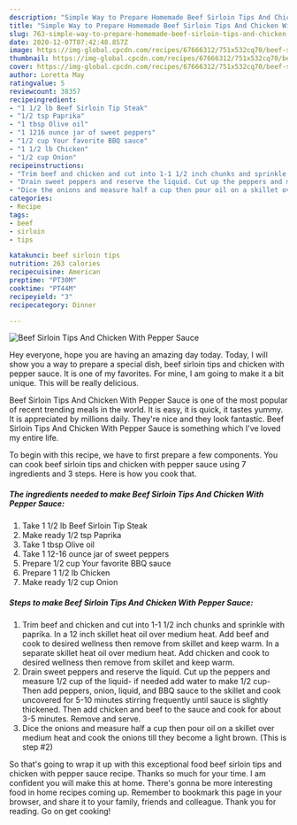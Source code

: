 ```yaml
---
description: "Simple Way to Prepare Homemade Beef Sirloin Tips And Chicken With Pepper Sauce"
title: "Simple Way to Prepare Homemade Beef Sirloin Tips And Chicken With Pepper Sauce"
slug: 763-simple-way-to-prepare-homemade-beef-sirloin-tips-and-chicken-with-pepper-sauce
date: 2020-12-07T07:42:48.857Z
image: https://img-global.cpcdn.com/recipes/67666312/751x532cq70/beef-sirloin-tips-and-chicken-with-pepper-sauce-recipe-main-photo.jpg
thumbnail: https://img-global.cpcdn.com/recipes/67666312/751x532cq70/beef-sirloin-tips-and-chicken-with-pepper-sauce-recipe-main-photo.jpg
cover: https://img-global.cpcdn.com/recipes/67666312/751x532cq70/beef-sirloin-tips-and-chicken-with-pepper-sauce-recipe-main-photo.jpg
author: Loretta May
ratingvalue: 5
reviewcount: 38357
recipeingredient:
- "1 1/2 lb Beef Sirloin Tip Steak"
- "1/2 tsp Paprika"
- "1 tbsp Olive oil"
- "1 1216 ounce jar of sweet peppers"
- "1/2 cup Your favorite BBQ sauce"
- "1 1/2 lb Chicken"
- "1/2 cup Onion"
recipeinstructions:
- "Trim beef and chicken and cut into 1-1 1/2 inch chunks and sprinkle with paprika. In a 12 inch skillet heat oil over medium heat. Add beef and cook to desired wellness then remove from skillet and keep warm. In a separate skillet heat oil over medium heat. Add chicken and cook to desired wellness then remove from skillet and keep warm."
- "Drain sweet peppers and reserve the liquid. Cut up the peppers and measure 1/2 cup of the liquid- if needed add water to make 1/2 cup- Then add peppers, onion, liquid, and BBQ sauce to the skillet and cook uncovered for 5-10 minutes stirring frequently until sauce is slightly thickened. Then add chicken and beef to the sauce and cook for about 3-5 minutes. Remove and serve."
- "Dice the onions and measure half a cup then pour oil on a skillet over medium heat and cook the onions till they become a light brown. (This is step #2)"
categories:
- Recipe
tags:
- beef
- sirloin
- tips

katakunci: beef sirloin tips 
nutrition: 263 calories
recipecuisine: American
preptime: "PT30M"
cooktime: "PT44M"
recipeyield: "3"
recipecategory: Dinner

---
```



![Beef Sirloin Tips And Chicken With Pepper Sauce](https://img-global.cpcdn.com/recipes/67666312/751x532cq70/beef-sirloin-tips-and-chicken-with-pepper-sauce-recipe-main-photo.jpg)

Hey everyone, hope you are having an amazing day today. Today, I will show you a way to prepare a special dish, beef sirloin tips and chicken with pepper sauce. It is one of my favorites. For mine, I am going to make it a bit unique. This will be really delicious.



Beef Sirloin Tips And Chicken With Pepper Sauce is one of the most popular of recent trending meals in the world. It is easy, it is quick, it tastes yummy. It is appreciated by millions daily. They're nice and they look fantastic. Beef Sirloin Tips And Chicken With Pepper Sauce is something which I've loved my entire life.


To begin with this recipe, we have to first prepare a few components. You can cook beef sirloin tips and chicken with pepper sauce using 7 ingredients and 3 steps. Here is how you cook that.

<!--inarticleads1-->

##### The ingredients needed to make Beef Sirloin Tips And Chicken With Pepper Sauce:

1. Take 1 1/2 lb Beef Sirloin Tip Steak
1. Make ready 1/2 tsp Paprika
1. Take 1 tbsp Olive oil
1. Take 1 12-16 ounce jar of sweet peppers
1. Prepare 1/2 cup Your favorite BBQ sauce
1. Prepare 1 1/2 lb Chicken
1. Make ready 1/2 cup Onion




<!--inarticleads2-->

##### Steps to make Beef Sirloin Tips And Chicken With Pepper Sauce:

1. Trim beef and chicken and cut into 1-1 1/2 inch chunks and sprinkle with paprika. In a 12 inch skillet heat oil over medium heat. Add beef and cook to desired wellness then remove from skillet and keep warm. In a separate skillet heat oil over medium heat. Add chicken and cook to desired wellness then remove from skillet and keep warm.
1. Drain sweet peppers and reserve the liquid. Cut up the peppers and measure 1/2 cup of the liquid- if needed add water to make 1/2 cup- Then add peppers, onion, liquid, and BBQ sauce to the skillet and cook uncovered for 5-10 minutes stirring frequently until sauce is slightly thickened. Then add chicken and beef to the sauce and cook for about 3-5 minutes. Remove and serve.
1. Dice the onions and measure half a cup then pour oil on a skillet over medium heat and cook the onions till they become a light brown. (This is step #2)




So that's going to wrap it up with this exceptional food beef sirloin tips and chicken with pepper sauce recipe. Thanks so much for your time. I am confident you will make this at home. There's gonna be more interesting food in home recipes coming up. Remember to bookmark this page in your browser, and share it to your family, friends and colleague. Thank you for reading. Go on get cooking!
